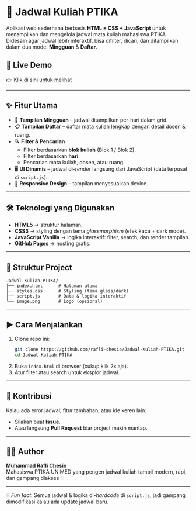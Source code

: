 # 📅 Jadwal Kuliah PTIKA

Aplikasi web sederhana berbasis **HTML + CSS + JavaScript** untuk menampilkan dan mengelola jadwal mata kuliah mahasiswa PTIKA.  
Didesain agar jadwal lebih interaktif, bisa difilter, dicari, dan ditampilkan dalam dua mode: **Mingguan** & **Daftar**.

## 🚀 Live Demo
👉 [Klik di sini untuk melihat](https://rafli-chesio.github.io/Jadwal-Kuliah-PTIKA/)

---

## ✨ Fitur Utama
- 📌 **Tampilan Mingguan** – jadwal ditampilkan per-hari dalam grid.
- 📋 **Tampilan Daftar** – daftar mata kuliah lengkap dengan detail dosen & ruang.
- 🔍 **Filter & Pencarian**  
  - Filter berdasarkan **blok kuliah** (Blok 1 / Blok 2).  
  - Filter berdasarkan **hari**.  
  - Pencarian mata kuliah, dosen, atau ruang.  
- 🖥️ **UI Dinamis** – jadwal di-*render* langsung dari JavaScript (data terpusat di `script.js`).
- 📱 **Responsive Design** – tampilan menyesuaikan device.

---

## 🛠️ Teknologi yang Digunakan
- **HTML5** → struktur halaman.
- **CSS3** → styling dengan tema *glassmorphism* (efek kaca + dark mode).
- **JavaScript Vanilla** → logika interaktif: filter, search, dan render tampilan.
- **GitHub Pages** → hosting gratis.

---

## 📂 Struktur Project
```
Jadwal-Kuliah-PTIKA/
├── index.html      # Halaman utama
├── styles.css      # Styling (tema glass/dark)
├── script.js       # Data & logika interaktif
└── image.png       # Logo (opsional)
```

---

## ▶️ Cara Menjalankan
1. Clone repo ini:
   ```bash
   git clone https://github.com/rafli-chesio/Jadwal-Kuliah-PTIKA.git
   cd Jadwal-Kuliah-PTIKA
   ```
2. Buka `index.html` di browser (cukup klik 2x aja).
3. Atur filter atau search untuk eksplor jadwal.

---

## 🤝 Kontribusi
Kalau ada error jadwal, fitur tambahan, atau ide keren lain:
- Silakan buat **Issue**.
- Atau langsung **Pull Request** biar project makin mantap.

---

## 👨‍💻 Author
**Muhammad Rafli Chesio**  
Mahasiswa PTIKA UNIMED yang pengen jadwal kuliah tampil modern, rapi, dan gampang diakses ✨

---

💡 *Fun fact*: Semua jadwal & logika di-*hardcode* di `script.js`, jadi gampang dimodifikasi kalau ada update jadwal baru.
